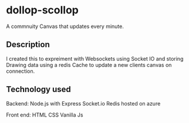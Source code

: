 # dollop-scollop
A commnuity Canvas that updates every minute. 

## Description
I created this to expreiment with Websockets using Socket IO and storing Drawing data using a redis Cache to update a new clients canvas on connection. 

## Technology used
Backend:
Node.js with Express
Socket.io
Redis hosted on azure

Front end:
HTML
CSS
Vanilla Js

